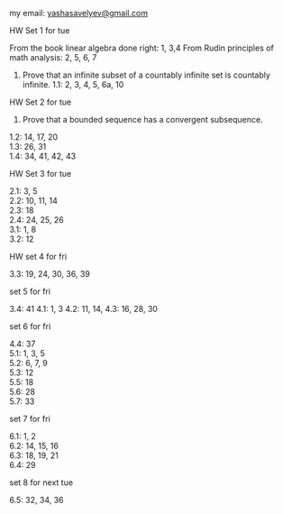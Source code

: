 my email: yashasavelyev@gmail.com

HW Set 1 for tue

From the book linear algebra done right:
1, 3,4
From Rudin principles of math analysis:
2, 5, 6, 7

1) Prove that an infinite subset of a countably infinite set is countably infinite.
1.1:  2, 3, 4, 5, 6a, 10

HW Set 2 for tue

1) Prove that a bounded sequence has a convergent subsequence.

1.2: 14, 17, 20  
1.3: 26, 31  
1.4: 34, 41, 42, 43  

HW Set 3 for tue

2.1: 3, 5  
2.2: 10, 11, 14  
2.3: 18  
2.4: 24, 25, 26  
3.1: 1, 8  
3.2: 12  
<!-- 3.3 19, 20, 25, 38, 40 -->

HW set 4 for fri

3.3: 19, 24, 30, 36, 39

set 5 for fri

3.4: 41
4.1: 1, 3
4.2: 11, 14,
4.3: 16, 28, 30

set 6 for fri

4.4: 37  
5.1: 1, 3, 5  
5.2: 6, 7, 9  
5.3: 12   
5.5: 18  
5.6: 28  
5.7: 33

set 7 for fri

6.1: 1, 2  
6.2: 14, 15, 16  
6.3: 18, 19, 21  
6.4: 29  

set 8 for next tue

6.5: 32, 34, 36

